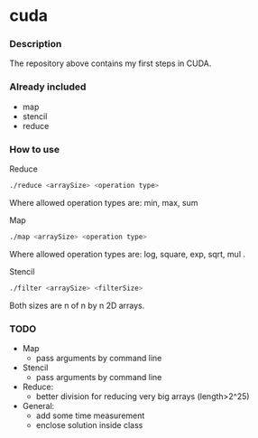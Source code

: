 # cuda

### Description
The repository above contains my first steps in CUDA.

### Already included
 * map
 * stencil
 * reduce

### How to use
Reduce
```bash
./reduce <arraySize> <operation type>
```
Where allowed operation types are: min, max, sum

Map
```bash
./map <arraySize> <operation type>
```
Where allowed operation types are: log, square, exp, sqrt, mul <constant>.

Stencil
```bash
./filter <arraySize> <filterSize>
```
Both sizes are n of n by n 2D arrays.

### TODO
 * Map
   * pass arguments by command line
 * Stencil
   * pass arguments by command line
 * Reduce:
   * better division for reducing very big arrays (length>2^25)
 * General:
   * add some time measurement
   * enclose solution inside class
